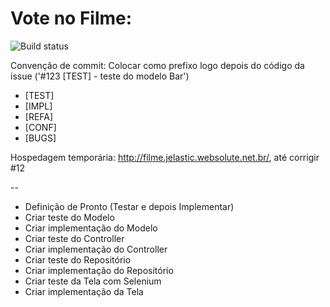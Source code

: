Vote no Filme: 
=============
![Build status](https://travis-ci.org/gabrielrubens/vote-no-filme.png)

Convenção de commit: Colocar como prefixo logo depois do código da issue ('#123 [TEST] - teste do modelo Bar')
- [TEST]
- [IMPL]
- [REFA]
- [CONF]
- [BUGS]


Hospedagem temporária: http://filme.jelastic.websolute.net.br/, até corrigir #12

--
- Definição de Pronto (Testar e depois Implementar)
- Criar teste do Modelo
- Criar implementação do Modelo
- Criar teste do Controller
- Criar implementação do Controller
- Criar teste do Repositório
- Criar implementação do Repositório
- Criar teste da Tela com Selenium
- Criar implementação da Tela
